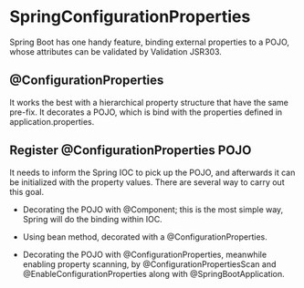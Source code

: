 # SpringConfigurationProperties
Spring Boot has one handy feature, binding external properties to a POJO, whose attributes can be validated by Validation JSR303. 

## @ConfigurationProperties

It works the best with a hierarchical property structure that have the same pre-fix. 
It decorates a POJO, which is bind with the properties defined in application.properties.

## Register @ConfigurationProperties POJO

It needs to inform the Spring IOC to pick up the POJO, and afterwards it can be initialized with the property values.
There are several way to carry out this goal. 

* Decorating the POJO with @Component; this is the most simple way, Spring will do the binding within IOC.

* Using bean method, decorated with a @ConfigurationProperties. 

* Decorating the POJO with @ConfigurationProperties, meanwhile enabling property scanning, by @ConfigurationPropertiesScan 
and @EnableConfigurationProperties along with @SpringBootApplication.






